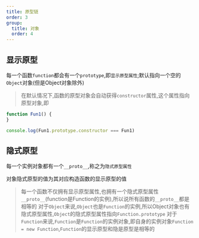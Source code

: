 ```yaml
---
title: 原型链
order: 3
group:
  title: 对象
  order: 4
---
```


## 显示原型

每一个函数`function`都会有一个`prototype`,即`显示原型属性`;默认指向一个空的`Object`对象(但是Object对象除外)

> 在默认情况下,函数的原型对象会自动获得`constructor`属性,这个属性指向原型对象,即

```javascript
function Fun1() {
}

console.log(Fun1.prototype.constructor === Fun1)
```

## 隐式原型

每一个实例对象都有一个`__proto__`,称之为`隐式原型属性`

对象隐式原型的值为其对应构造函数的显示原型的值

> 每一个函数不仅拥有显示原型属性,也拥有一个隐式原型属性`__proto__`(function是Function的实例),所以说所有函数的`__proto__`都是相等的
> 对于`Object`来说,`Object`也是`Function`的实例,所以Object对象也有隐式原型属性,`Object`的隐式原型属性指向`Function.prototype`
> 对于`Function`来说,`Function`是`Function`的实例对象,即自身的实例对象`Function = new Function`,`Function`的显示原型和隐是原型是相等的

